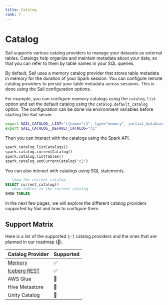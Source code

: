 ```yaml
---
title: Catalog
rank: 7
---
```


# Catalog

Sail supports various catalog providers to manage your datasets as external tables. Catalogs help organize and maintain metadata about your data, so that you can refer to them by table names in your SQL queries.

By default, Sail uses a memory catalog provider that stores table metadata in memory for the duration of your Spark session.
You can configure remote catalog providers to persist your table metadata across sessions. This is done using the Sail configuration options.

For example, you can configure memory catalogs using the `catalog.list` option and set the default catalog using the `catalog.default_catalog` option. The configuration can be done via environment variables before starting the Sail server.

```bash
export SAIL_CATALOG__LIST='[{name="c1", type="memory", initial_database=["default"]}, {name="c2", type="iceberg-rest", uri="https://catalog.example.com"}]'
export SAIL_CATALOG__DEFAULT_CATALOG="c1"
```

Then you can interact with the catalogs using the Spark API.

<!--@include: ../_common/spark-session.md-->

```python
spark.catalog.listCatalogs()
spark.catalog.currentCatalog()
spark.catalog.listTables()
spark.catalog.setCurrentCatalog("c2")
```

You can also interact with catalogs using SQL statements.

```sql
-- show the current catalog
SELECT current_catalog()
-- show tables in the current catalog
SHOW TABLES
```

In the next few pages, we will explore the different catalog providers supported by Sail and how to configure them.

## Support Matrix

Here is a list of the supported (:white_check_mark:) catalog providers and the ones that are planned in our roadmap (:construction:).

| Catalog Provider               | Supported          |
| ------------------------------ | ------------------ |
| [Memory](./memory)             | :white_check_mark: |
| [Iceberg REST](./iceberg-rest) | :white_check_mark: |
| AWS Glue                       | :construction:     |
| Hive Metastore                 | :construction:     |
| Unity Catalog                  | :construction:     |
